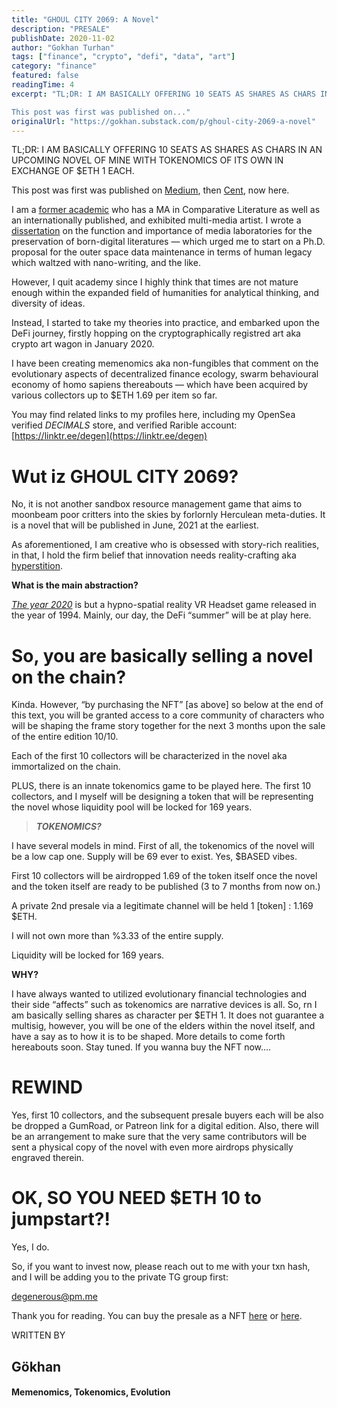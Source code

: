 ```yaml
---
title: "GHOUL CITY 2069: A Novel"
description: "PRESALE"
publishDate: 2020-11-02
author: "Gokhan Turhan"
tags: ["finance", "crypto", "defi", "data", "art"]
category: "finance"
featured: false
readingTime: 4
excerpt: "TL;DR: I AM BASICALLY OFFERING 10 SEATS AS SHARES AS CHARS IN AN UPCOMING NOVEL OF MINE WITH TOKENOMICS OF ITS OWN IN EXCHANGE OF $ETH 1 EACH.

This post was first was published on..."
originalUrl: "https://gokhan.substack.com/p/ghoul-city-2069-a-novel"
---
```


TL;DR: I AM BASICALLY OFFERING 10 SEATS AS SHARES AS CHARS IN AN UPCOMING NOVEL OF MINE WITH TOKENOMICS OF ITS OWN IN EXCHANGE OF $ETH 1 EACH.

This post was first was published on [Medium](https://gigabvgatti.medium.com/ghoul-city-2069-a-novel-f3ecd483b586), then [Cent](https://beta.cent.co/goekhanturhan/+fjd8y7), now here.

I am a [former academic](https://independentresearcher.academia.edu/G%C3%B6khanTurhan) who has a MA in Comparative Literature as well as an internationally published, and exhibited multi-media artist. I wrote a [dissertation](https://elmcip.net/person/gokhan-turhan) on the function and importance of media laboratories for the preservation of born-digital literatures — which urged me to start on a Ph.D. proposal for the outer space data maintenance in terms of human legacy which waltzed with nano-writing, and the like.

However, I quit academy since I highly think that times are not mature enough within the expanded field of humanities for analytical thinking, and diversity of ideas.

Instead, I started to take my theories into practice, and embarked upon the DeFi journey, firstly hopping on the cryptographically registred art aka crypto art wagon in January 2020.

I have been creating memenomics aka non-fungibles that comment on the evolutionary aspects of decentralized finance ecology, swarm behavioural economy of homo sapiens thereabouts — which have been acquired by various collectors up to $ETH 1.69 per item so far.

You may find related links to my profiles here, including my OpenSea verified *DECIMALS* store, and verified Rarible account: [https://linktr.ee/degen](https://linktr.ee/degen)

# Wut iz GHOUL CITY 2069?

No, it is not another sandbox resource management game that aims to moonbeam poor critters into the skies by forlornly Herculean meta-duties. It is a novel that will be published in June, 2021 at the earliest.

As aforementioned, I am creative who is obsessed with story-rich realities, in that, I hold the firm belief that innovation needs reality-crafting aka [hyperstition](http://hyperstition.org/).

**What is the main abstraction?**

*[The year 2020](https://gokhan.substack.com/p/1992-part-1)* is but a hypno-spatial reality VR Headset game released in the year of 1994. Mainly, our day, the DeFi “summer” will be at play here.

# So, you are basically selling a novel on the chain?

Kinda. However, “by purchasing the NFT” [as above] so below at the end of this text, you will be granted access to a core community of characters who will be shaping the frame story together for the next 3 months upon the sale of the entire edition 10/10.

Each of the first 10 collectors will be characterized in the novel aka immortalized on the chain.

PLUS, there is an innate tokenomics game to be played here. The first 10 collectors, and I myself will be designing a token that will be representing the novel whose liquidity pool will be locked for 169 years.

>
> ***TOKENOMICS?***
>

I have several models in mind. First of all, the tokenomics of the novel will be a low cap one. Supply will be 69 ever to exist. Yes, $BASED vibes.

First 10 collectors will be airdropped 1.69 of the token itself once the novel and the token itself are ready to be published (3 to 7 months from now on.)

A private 2nd presale via a legitimate channel will be held 1 [token] : 1.169 $ETH.

I will not own more than %3.33 of the entire supply.

Liquidity will be locked for 169 years.

**WHY?**

I have always wanted to utilized evolutionary financial technologies and their side “affects” such as tokenomics are narrative devices is all. So, rn I am basically selling shares as character per $ETH 1. It does not guarantee a multisig, however, you will be one of the elders within the novel itself, and have a say as to how it is to be shaped. More details to come forth hereabouts soon. Stay tuned. If you wanna buy the NFT now….

# REWIND

Yes, first 10 collectors, and the subsequent presale buyers each will be also be dropped a GumRoad, or Patreon link for a digital edition. Also, there will be an arrangement to make sure that the very same contributors will be sent a physical copy of the novel with even more airdrops physically engraved therein.

# OK, SO YOU NEED $ETH 10 to jumpstart?!

Yes, I do.

So, if you want to invest now, please reach out to me with your txn hash, and I will be adding you to the private TG group first:

degenerous@pm.me

Thank you for reading. You can buy the presale as a NFT [here](https://opensea.io/assets/0xd07dc4262bcdbf85190c01c996b4c06a461d2430/66861) or [here](https://app.rarible.com/token/0xd07dc4262bcdbf85190c01c996b4c06a461d2430:66861:0x36de990133d36d7e3df9a820aa3ede5a2320de71).

WRITTEN BY

## Gökhan

#### Memenomics, Tokenomics, Evolution